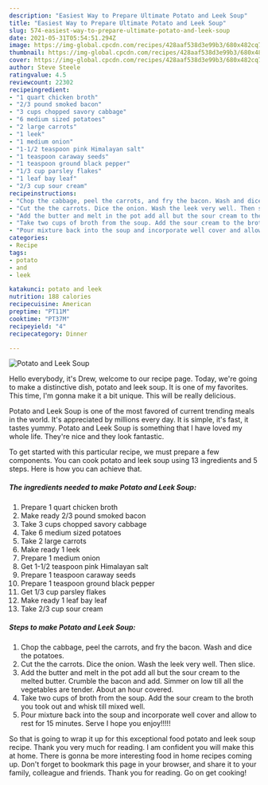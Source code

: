 ```yaml
---
description: "Easiest Way to Prepare Ultimate Potato and Leek Soup"
title: "Easiest Way to Prepare Ultimate Potato and Leek Soup"
slug: 574-easiest-way-to-prepare-ultimate-potato-and-leek-soup
date: 2021-05-31T05:54:51.294Z
image: https://img-global.cpcdn.com/recipes/428aaf538d3e99b3/680x482cq70/potato-and-leek-soup-recipe-main-photo.jpg
thumbnail: https://img-global.cpcdn.com/recipes/428aaf538d3e99b3/680x482cq70/potato-and-leek-soup-recipe-main-photo.jpg
cover: https://img-global.cpcdn.com/recipes/428aaf538d3e99b3/680x482cq70/potato-and-leek-soup-recipe-main-photo.jpg
author: Steve Steele
ratingvalue: 4.5
reviewcount: 22302
recipeingredient:
- "1 quart chicken broth"
- "2/3 pound smoked bacon"
- "3 cups chopped savory cabbage"
- "6 medium sized potatoes"
- "2 large carrots"
- "1 leek"
- "1 medium onion"
- "1-1/2 teaspoon pink Himalayan salt"
- "1 teaspoon caraway seeds"
- "1 teaspoon ground black pepper"
- "1/3 cup parsley flakes"
- "1 leaf bay leaf"
- "2/3 cup sour cream"
recipeinstructions:
- "Chop the cabbage, peel the carrots, and fry the bacon. Wash and dice the potatoes."
- "Cut the the carrots. Dice the onion. Wash the leek very well. Then slice."
- "Add the butter and melt in the pot add all but the sour cream to the melted butter. Crumble the bacon and add. Simmer on low till all the vegetables are tender. About an hour covered."
- "Take two cups of broth from the soup. Add the sour cream to the broth you took out and whisk till mixed well."
- "Pour mixture back into the soup and incorporate well cover and allow to rest for 15 minutes. Serve I hope you enjoy!!!!!"
categories:
- Recipe
tags:
- potato
- and
- leek

katakunci: potato and leek 
nutrition: 188 calories
recipecuisine: American
preptime: "PT11M"
cooktime: "PT37M"
recipeyield: "4"
recipecategory: Dinner

---
```



![Potato and Leek Soup](https://img-global.cpcdn.com/recipes/428aaf538d3e99b3/680x482cq70/potato-and-leek-soup-recipe-main-photo.jpg)

Hello everybody, it's Drew, welcome to our recipe page. Today, we're going to make a distinctive dish, potato and leek soup. It is one of my favorites. This time, I'm gonna make it a bit unique. This will be really delicious.



Potato and Leek Soup is one of the most favored of current trending meals in the world. It's appreciated by millions every day. It is simple, it's fast, it tastes yummy. Potato and Leek Soup is something that I have loved my whole life. They're nice and they look fantastic.


To get started with this particular recipe, we must prepare a few components. You can cook potato and leek soup using 13 ingredients and 5 steps. Here is how you can achieve that.

<!--inarticleads1-->

##### The ingredients needed to make Potato and Leek Soup:

1. Prepare 1 quart chicken broth
1. Make ready 2/3 pound smoked bacon
1. Take 3 cups chopped savory cabbage
1. Take 6 medium sized potatoes
1. Take 2 large carrots
1. Make ready 1 leek
1. Prepare 1 medium onion
1. Get 1-1/2 teaspoon pink Himalayan salt
1. Prepare 1 teaspoon caraway seeds
1. Prepare 1 teaspoon ground black pepper
1. Get 1/3 cup parsley flakes
1. Make ready 1 leaf bay leaf
1. Take 2/3 cup sour cream




<!--inarticleads2-->

##### Steps to make Potato and Leek Soup:

1. Chop the cabbage, peel the carrots, and fry the bacon. Wash and dice the potatoes.
1. Cut the the carrots. Dice the onion. Wash the leek very well. Then slice.
1. Add the butter and melt in the pot add all but the sour cream to the melted butter. Crumble the bacon and add. Simmer on low till all the vegetables are tender. About an hour covered.
1. Take two cups of broth from the soup. Add the sour cream to the broth you took out and whisk till mixed well.
1. Pour mixture back into the soup and incorporate well cover and allow to rest for 15 minutes. Serve I hope you enjoy!!!!!




So that is going to wrap it up for this exceptional food potato and leek soup recipe. Thank you very much for reading. I am confident you will make this at home. There is gonna be more interesting food in home recipes coming up. Don't forget to bookmark this page in your browser, and share it to your family, colleague and friends. Thank you for reading. Go on get cooking!
